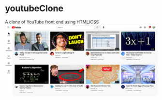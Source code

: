 # youtubeClone
A clone of YouTube front end using HTML/CSS
<img src="YouTubeClone.png" alt="youtube-clone-img">
